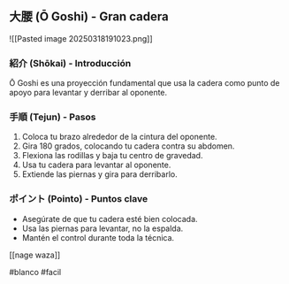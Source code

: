 
## 大腰 (Ō Goshi) - Gran cadera

![[Pasted image 20250318191023.png]]

### 紹介 (Shōkai) - Introducción
Ō Goshi es una proyección fundamental que usa la cadera como punto de apoyo para levantar y derribar al oponente.

### 手順 (Tejun) - Pasos
1. Coloca tu brazo alrededor de la cintura del oponente.
2. Gira 180 grados, colocando tu cadera contra su abdomen.
3. Flexiona las rodillas y baja tu centro de gravedad.
4. Usa tu cadera para levantar al oponente.
5. Extiende las piernas y gira para derribarlo.

### ポイント (Pointo) - Puntos clave
- Asegúrate de que tu cadera esté bien colocada.
- Usa las piernas para levantar, no la espalda.
- Mantén el control durante toda la técnica.

[[nage waza]]

#blanco #facil